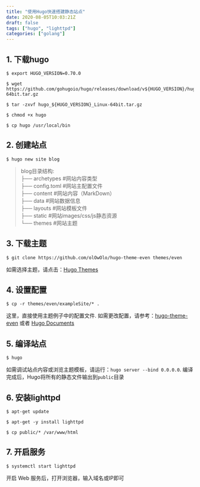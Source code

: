 ```yaml
---
title: "使用Hugo快速搭建静态站点"
date: 2020-08-05T10:03:21Z
draft: false
tags: ["hugo", "lighttpd"]
categories: ["golang"]
---
```


## 1. 下载hugo
```shell
$ export HUGO_VERSION=0.70.0

$ wget https://github.com/gohugoio/hugo/releases/download/v${HUGO_VERSION}/hugo_${HUGO_VERSION}_Linux-64bit.tar.gz

$ tar -zxvf hugo_${HUGO_VERSION}_Linux-64bit.tar.gz

$ chmod +x hugo

$ cp hugo /usr/local/bin
```

## 2. 创建站点
```shell
$ hugo new site blog
```

> blog目录结构:  
├── archetypes      #网站内容类型  
├── config.toml     #网站主配置文件  
├── content         #网站内容（MarkDown）  
├── data            #网站数据信息  
├── layouts         #网站模板文件  
├── static          #网站images/css/js静态资源  
└── themes          #网站主题  

## 3. 下载主题
```shell
$ git clone https://github.com/olOwOlo/hugo-theme-even themes/even
```
如需选择主题，请点击：[Hugo Themes](https://themes.gohugo.io/)

## 4. 设置配置
```shell
$ cp -r themes/even/exampleSite/* .
```
这里，直接使用主题例子中的配置文件. 如需更改配置，请参考：[hugo-theme-even](https://github.com/olOwOlo/hugo-theme-even) 或者 [Hugo Documents](https://gohugo.io/documentation/)

## 5. 编译站点
```shell
$ hugo
```
如需调试站点内容或浏览主题模板，请运行：`hugo server --bind 0.0.0.0`. 编译完成后，Hugo将所有的静态文件输出到`public`目录

## 6. 安装lighttpd
```shell
$ apt-get update

$ apt-get -y install lighttpd

$ cp public/* /var/www/html
```

## 7. 开启服务
```shell
$ systemctl start lighttpd
```
开启 Web 服务后，打开浏览器，输入域名或IP即可